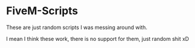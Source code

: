 # FiveM-Scripts
These are just random scripts I was messing around with.

I mean I think these work, there is no support for them, just random shit xD
